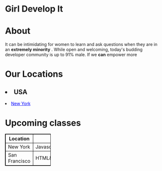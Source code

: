 

<h1>Girl Develop It</h1>

</body>
</html>
<h1>About</h1>
It can be intimidating for women to learn and ask questions when they are in an <b>extremely minority</b> . While open and welcoming, today's budding developer community is up to 91% male. If we <b>can</b>  empower more
<h1>Our Locations</h1>
<h2><li>USA</li></h2>
<li><span style="color:blue;"><ins>New York</ins></span></li>
<h1>Upcoming classes</h1>
<html>
<style>
table, th, td {
  border:1px solid black;
}
</style>
<body>
<table style="width:30%">
  <tr>
    <th>Location</th>
    <th>Topic</th>
  </tr>
  <tr>
    <td>New York</td>
    <td>Javascript&jQuerry</td>
  </tr>
  <tr>
    <td>San Francisco</td>
    <td>HTML&CSS</td>
  </tr>
</table>
